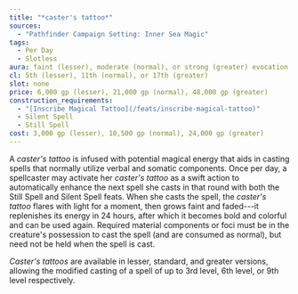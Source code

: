 ```yaml
---
title: "*caster's tattoo*"
sources:
  - "Pathfinder Campaign Setting: Inner Sea Magic"
tags:
  - Per Day
  - Slotless
aura: faint (lesser), moderate (normal), or strong (greater) evocation
cl: 5th (lesser), 11th (normal), or 17th (greater)
slot: none
price: 6,000 gp (lesser), 21,000 gp (normal), 48,000 gp (greater)
construction_requirements:
  - "[Inscribe Magical Tattoo](/feats/inscribe-magical-tattoo)"
  - Silent Spell
  - Still Spell
cost: 3,000 gp (lesser), 10,500 gp (normal), 24,000 gp (greater)
---
```


A *caster's tattoo* is infused with potential magical energy that aids in casting spells that normally utilize verbal and somatic components. Once per day, a spellcaster may activate her *caster's tattoo* as a swift action to automatically enhance the next spell she casts in that round with both the Still Spell and Silent Spell feats. When she casts the spell, the *caster's tattoo* flares with light for a moment, then grows faint and faded---it replenishes its energy in 24 hours, after which it becomes bold and colorful and can be used again. Required material components or foci must be in the creature's possession to cast the spell (and are consumed as normal), but need not be held when the spell is cast.

*Caster's tattoos* are available in lesser, standard, and greater versions, allowing the modified casting of a spell of up to 3rd level, 6th level, or 9th level respectively.
